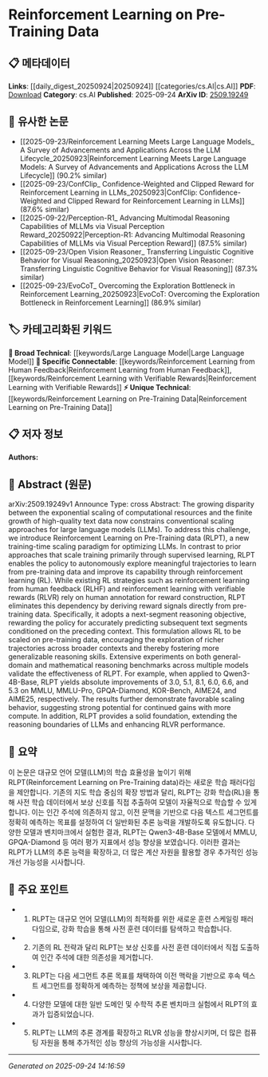 <!-- KEYWORD_LINKING_METADATA:
{
  "processed_timestamp": "2025-09-24T14:16:59.258069",
  "vocabulary_version": "1.0",
  "selected_keywords": [
    "Reinforcement Learning on Pre-Training Data",
    "Large Language Model",
    "Reinforcement Learning from Human Feedback",
    "Reinforcement Learning with Verifiable Rewards"
  ],
  "rejected_keywords": [],
  "similarity_scores": {
    "Reinforcement Learning on Pre-Training Data": 0.92,
    "Large Language Model": 0.85,
    "Reinforcement Learning from Human Feedback": 0.8,
    "Reinforcement Learning with Verifiable Rewards": 0.78
  },
  "extraction_method": "AI_prompt_based",
  "budget_applied": true,
  "candidates_json": {
    "candidates": [
      {
        "surface": "Reinforcement Learning on Pre-Training data",
        "canonical": "Reinforcement Learning on Pre-Training Data",
        "aliases": [
          "RLPT"
        ],
        "category": "unique_technical",
        "rationale": "Introduces a novel training paradigm that extends reinforcement learning to pre-training data, offering unique insights and connections.",
        "novelty_score": 0.85,
        "connectivity_score": 0.65,
        "specificity_score": 0.88,
        "link_intent_score": 0.92
      },
      {
        "surface": "Large Language Models",
        "canonical": "Large Language Model",
        "aliases": [
          "LLMs"
        ],
        "category": "broad_technical",
        "rationale": "Central to the paper's discussion, linking to a broad range of topics in language model research.",
        "novelty_score": 0.3,
        "connectivity_score": 0.9,
        "specificity_score": 0.6,
        "link_intent_score": 0.85
      },
      {
        "surface": "Reinforcement Learning from Human Feedback",
        "canonical": "Reinforcement Learning from Human Feedback",
        "aliases": [
          "RLHF"
        ],
        "category": "specific_connectable",
        "rationale": "A well-known strategy in reinforcement learning, providing a point of comparison for the novel RLPT approach.",
        "novelty_score": 0.4,
        "connectivity_score": 0.75,
        "specificity_score": 0.7,
        "link_intent_score": 0.8
      },
      {
        "surface": "Reinforcement Learning with Verifiable Rewards",
        "canonical": "Reinforcement Learning with Verifiable Rewards",
        "aliases": [
          "RLVR"
        ],
        "category": "specific_connectable",
        "rationale": "Another established method in reinforcement learning, relevant for contrasting with RLPT's approach.",
        "novelty_score": 0.45,
        "connectivity_score": 0.7,
        "specificity_score": 0.72,
        "link_intent_score": 0.78
      }
    ],
    "ban_list_suggestions": [
      "method",
      "experiment",
      "performance"
    ]
  },
  "decisions": [
    {
      "candidate_surface": "Reinforcement Learning on Pre-Training data",
      "resolved_canonical": "Reinforcement Learning on Pre-Training Data",
      "decision": "linked",
      "scores": {
        "novelty": 0.85,
        "connectivity": 0.65,
        "specificity": 0.88,
        "link_intent": 0.92
      }
    },
    {
      "candidate_surface": "Large Language Models",
      "resolved_canonical": "Large Language Model",
      "decision": "linked",
      "scores": {
        "novelty": 0.3,
        "connectivity": 0.9,
        "specificity": 0.6,
        "link_intent": 0.85
      }
    },
    {
      "candidate_surface": "Reinforcement Learning from Human Feedback",
      "resolved_canonical": "Reinforcement Learning from Human Feedback",
      "decision": "linked",
      "scores": {
        "novelty": 0.4,
        "connectivity": 0.75,
        "specificity": 0.7,
        "link_intent": 0.8
      }
    },
    {
      "candidate_surface": "Reinforcement Learning with Verifiable Rewards",
      "resolved_canonical": "Reinforcement Learning with Verifiable Rewards",
      "decision": "linked",
      "scores": {
        "novelty": 0.45,
        "connectivity": 0.7,
        "specificity": 0.72,
        "link_intent": 0.78
      }
    }
  ]
}
-->

# Reinforcement Learning on Pre-Training Data

## 📋 메타데이터

**Links**: [[daily_digest_20250924|20250924]] [[categories/cs.AI|cs.AI]]
**PDF**: [Download](https://arxiv.org/pdf/2509.19249.pdf)
**Category**: cs.AI
**Published**: 2025-09-24
**ArXiv ID**: [2509.19249](https://arxiv.org/abs/2509.19249)

## 🔗 유사한 논문
- [[2025-09-23/Reinforcement Learning Meets Large Language Models_ A Survey of Advancements and Applications Across the LLM Lifecycle_20250923|Reinforcement Learning Meets Large Language Models: A Survey of Advancements and Applications Across the LLM Lifecycle]] (90.2% similar)
- [[2025-09-23/ConfClip_ Confidence-Weighted and Clipped Reward for Reinforcement Learning in LLMs_20250923|ConfClip: Confidence-Weighted and Clipped Reward for Reinforcement Learning in LLMs]] (87.6% similar)
- [[2025-09-22/Perception-R1_ Advancing Multimodal Reasoning Capabilities of MLLMs via Visual Perception Reward_20250922|Perception-R1: Advancing Multimodal Reasoning Capabilities of MLLMs via Visual Perception Reward]] (87.5% similar)
- [[2025-09-23/Open Vision Reasoner_ Transferring Linguistic Cognitive Behavior for Visual Reasoning_20250923|Open Vision Reasoner: Transferring Linguistic Cognitive Behavior for Visual Reasoning]] (87.3% similar)
- [[2025-09-23/EvoCoT_ Overcoming the Exploration Bottleneck in Reinforcement Learning_20250923|EvoCoT: Overcoming the Exploration Bottleneck in Reinforcement Learning]] (86.9% similar)

## 🏷️ 카테고리화된 키워드
**🧠 Broad Technical**: [[keywords/Large Language Model|Large Language Model]]
**🔗 Specific Connectable**: [[keywords/Reinforcement Learning from Human Feedback|Reinforcement Learning from Human Feedback]], [[keywords/Reinforcement Learning with Verifiable Rewards|Reinforcement Learning with Verifiable Rewards]]
**⚡ Unique Technical**: [[keywords/Reinforcement Learning on Pre-Training Data|Reinforcement Learning on Pre-Training Data]]

## 📋 저자 정보

**Authors:** 

## 📄 Abstract (원문)

arXiv:2509.19249v1 Announce Type: cross 
Abstract: The growing disparity between the exponential scaling of computational resources and the finite growth of high-quality text data now constrains conventional scaling approaches for large language models (LLMs). To address this challenge, we introduce Reinforcement Learning on Pre-Training data (RLPT), a new training-time scaling paradigm for optimizing LLMs. In contrast to prior approaches that scale training primarily through supervised learning, RLPT enables the policy to autonomously explore meaningful trajectories to learn from pre-training data and improve its capability through reinforcement learning (RL). While existing RL strategies such as reinforcement learning from human feedback (RLHF) and reinforcement learning with verifiable rewards (RLVR) rely on human annotation for reward construction, RLPT eliminates this dependency by deriving reward signals directly from pre-training data. Specifically, it adopts a next-segment reasoning objective, rewarding the policy for accurately predicting subsequent text segments conditioned on the preceding context. This formulation allows RL to be scaled on pre-training data, encouraging the exploration of richer trajectories across broader contexts and thereby fostering more generalizable reasoning skills. Extensive experiments on both general-domain and mathematical reasoning benchmarks across multiple models validate the effectiveness of RLPT. For example, when applied to Qwen3-4B-Base, RLPT yields absolute improvements of $3.0$, $5.1$, $8.1$, $6.0$, $6.6$, and $5.3$ on MMLU, MMLU-Pro, GPQA-Diamond, KOR-Bench, AIME24, and AIME25, respectively. The results further demonstrate favorable scaling behavior, suggesting strong potential for continued gains with more compute. In addition, RLPT provides a solid foundation, extending the reasoning boundaries of LLMs and enhancing RLVR performance.

## 📝 요약

이 논문은 대규모 언어 모델(LLM)의 학습 효율성을 높이기 위해 RLPT(Reinforcement Learning on Pre-Training data)라는 새로운 학습 패러다임을 제안합니다. 기존의 지도 학습 중심의 확장 방법과 달리, RLPT는 강화 학습(RL)을 통해 사전 학습 데이터에서 보상 신호를 직접 추출하여 모델이 자율적으로 학습할 수 있게 합니다. 이는 인간 주석에 의존하지 않고, 이전 문맥을 기반으로 다음 텍스트 세그먼트를 정확히 예측하는 목표를 설정하여 더 일반화된 추론 능력을 개발하도록 유도합니다. 다양한 모델과 벤치마크에서 실험한 결과, RLPT는 Qwen3-4B-Base 모델에서 MMLU, GPQA-Diamond 등 여러 평가 지표에서 성능 향상을 보였습니다. 이러한 결과는 RLPT가 LLM의 추론 능력을 확장하고, 더 많은 계산 자원을 활용할 경우 추가적인 성능 개선 가능성을 시사합니다.

## 🎯 주요 포인트

- 1. RLPT는 대규모 언어 모델(LLM)의 최적화를 위한 새로운 훈련 스케일링 패러다임으로, 강화 학습을 통해 사전 훈련 데이터를 탐색하고 학습합니다.
- 2. 기존의 RL 전략과 달리 RLPT는 보상 신호를 사전 훈련 데이터에서 직접 도출하여 인간 주석에 대한 의존성을 제거합니다.
- 3. RLPT는 다음 세그먼트 추론 목표를 채택하여 이전 맥락을 기반으로 후속 텍스트 세그먼트를 정확하게 예측하는 정책에 보상을 제공합니다.
- 4. 다양한 모델에 대한 일반 도메인 및 수학적 추론 벤치마크 실험에서 RLPT의 효과가 입증되었습니다.
- 5. RLPT는 LLM의 추론 경계를 확장하고 RLVR 성능을 향상시키며, 더 많은 컴퓨팅 자원을 통해 추가적인 성능 향상의 가능성을 시사합니다.


---

*Generated on 2025-09-24 14:16:59*
